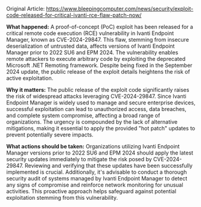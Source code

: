 Original Article: https://www.bleepingcomputer.com/news/security/exploit-code-released-for-critical-ivanti-rce-flaw-patch-now/

**What happened:**
A proof-of-concept (PoC) exploit has been released for a critical remote code execution (RCE) vulnerability in Ivanti Endpoint Manager, known as CVE-2024-29847. This flaw, stemming from insecure deserialization of untrusted data, affects versions of Ivanti Endpoint Manager prior to 2022 SU6 and EPM 2024. The vulnerability enables remote attackers to execute arbitrary code by exploiting the deprecated Microsoft .NET Remoting framework. Despite being fixed in the September 2024 update, the public release of the exploit details heightens the risk of active exploitation.

**Why it matters:**
The public release of the exploit code significantly raises the risk of widespread attacks leveraging CVE-2024-29847. Since Ivanti Endpoint Manager is widely used to manage and secure enterprise devices, successful exploitation can lead to unauthorized access, data breaches, and complete system compromise, affecting a broad range of organizations. The urgency is compounded by the lack of alternative mitigations, making it essential to apply the provided "hot patch" updates to prevent potentially severe impacts.

**What actions should be taken:**
Organizations utilizing Ivanti Endpoint Manager versions prior to 2022 SU6 and EPM 2024 should apply the latest security updates immediately to mitigate the risk posed by CVE-2024-29847. Reviewing and verifying that these updates have been successfully implemented is crucial. Additionally, it's advisable to conduct a thorough security audit of systems managed by Ivanti Endpoint Manager to detect any signs of compromise and reinforce network monitoring for unusual activities. This proactive approach helps safeguard against potential exploitation stemming from this vulnerability.